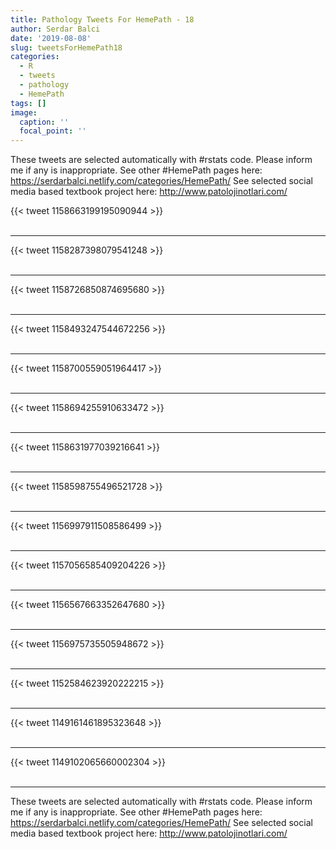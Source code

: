 ```yaml
---
title: Pathology Tweets For HemePath - 18
author: Serdar Balci
date: '2019-08-08'
slug: tweetsForHemePath18
categories:
  - R
  - tweets
  - pathology
  - HemePath
tags: []
image:
  caption: ''
  focal_point: ''
---
```



These tweets are selected automatically with #rstats code. Please inform me if any is inappropriate.
See other #HemePath pages here: https://serdarbalci.netlify.com/categories/HemePath/ 
See selected social media based textbook project here: http://www.patolojinotlari.com/

{{< tweet 1158663199195090944 >}}
<br>
<br>
<hr>
{{< tweet 1158287398079541248 >}}
<br>
<br>
<hr>
{{< tweet 1158726850874695680 >}}
<br>
<br>
<hr>
{{< tweet 1158493247544672256 >}}
<br>
<br>
<hr>
{{< tweet 1158700559051964417 >}}
<br>
<br>
<hr>
{{< tweet 1158694255910633472 >}}
<br>
<br>
<hr>
{{< tweet 1158631977039216641 >}}
<br>
<br>
<hr>
{{< tweet 1158598755496521728 >}}
<br>
<br>
<hr>
{{< tweet 1156997911508586499 >}}
<br>
<br>
<hr>
{{< tweet 1157056585409204226 >}}
<br>
<br>
<hr>
{{< tweet 1156567663352647680 >}}
<br>
<br>
<hr>
{{< tweet 1156975735505948672 >}}
<br>
<br>
<hr>
{{< tweet 1152584623920222215 >}}
<br>
<br>
<hr>
{{< tweet 1149161461895323648 >}}
<br>
<br>
<hr>
{{< tweet 1149102065660002304 >}}
<br>
<br>
<hr>


These tweets are selected automatically with #rstats code. Please inform me if any is inappropriate.
See other #HemePath pages here: https://serdarbalci.netlify.com/categories/HemePath/ 
See selected social media based textbook project here: http://www.patolojinotlari.com/
